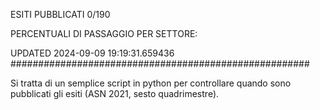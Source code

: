 ESITI PUBBLICATI 0/190 

PERCENTUALI DI PASSAGGIO PER SETTORE:

UPDATED 2024-09-09 19:19:31.659436
###################################################### 

Si tratta di un semplice script in python per controllare quando sono pubblicati gli esiti (ASN 2021, sesto quadrimestre).

